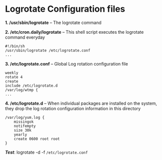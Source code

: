 Logrotate Configuration files
=============================

**1. /usr/sbin/logrotate** – The logrotate command

**2. /etc/cron.daily/logrotate** – This shell script executes the logrotate command everyday
```
#!/bin/sh
/usr/sbin/logrotate /etc/logrotate.conf
...
```

**3. /etc/logrotate.conf** – Global Log rotation configuration file
```
weekly
rotate 4
create
include /etc/logrotate.d
/var/log/wtmp {
...
```

**4. /etc/logrotate.d** – When individual packages are installed on the system, they drop the log rotation configuration information in this directory
```
/var/log/yum.log {
    missingok
    notifempty
    size 30k
    yearly
    create 0600 root root
}
```

_**Test**_: logrotate -d -f `/etc/logrotate.conf`
